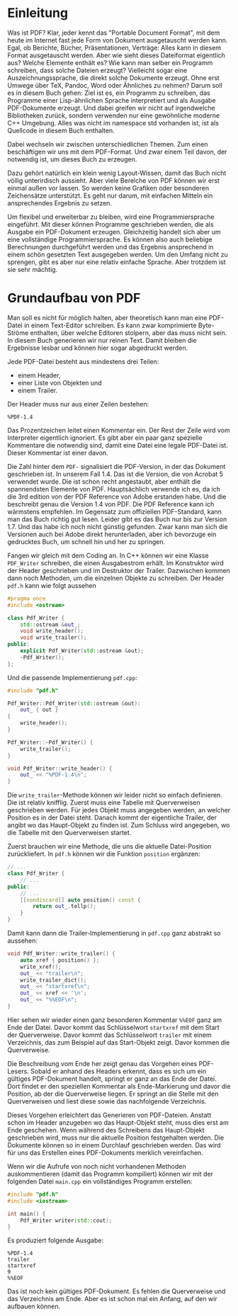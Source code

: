 # Einleitung

Was ist PDF?
Klar, jeder kennt das "Portable Document Format",
mit dem heute im Internet fast jede Form von Dokument
ausgetauscht werden kann.
Egal, ob Berichte, Bücher, Präsentationen, Verträge:
Alles kann in diesem Format ausgetauscht werden.
Aber wie sieht dieses Dateiformat eigentlich aus?
Welche Elemente enthält es?
Wie kann man selber ein Programm schreiben,
dass solche Dateien erzeugt?
Vielleicht sogar eine Auszeichnungssprache,
die direkt solche Dokumente erzeugt.
Ohne erst Umwege über TeX, Pandoc, Word oder Ähnliches zu nehmen?
Darum soll es in diesem Buch gehen:
Ziel ist es, ein Programm zu schreiben,
das Programme einer Lisp-ähnlichen Sprache interpretiert
und als Ausgabe PDF-Dokumente erzeugt.
Und dabei greifen wir nicht auf irgendwelche Bibliotheken zurück,
sondern verwenden nur eine gewöhnliche moderne C++ Umgebung.
Alles was nicht im namespace std vorhanden ist,
ist als Quellcode in diesem Buch enthalten.

Dabei wechseln wir zwischen unterschiedlichen Themen.
Zum einen beschäftigen wir uns mit dem PDF-Format.
Und zwar einem Teil davon, der notwendig ist,
um dieses Buch zu erzeugen.

Dazu gehört natürlich ein klein wenig Layout-Wissen,
damit das Buch nicht völlig unterirdisch aussieht.
Aber viele Bereiche von PDF können wir erst einmal außen vor lassen.
So werden keine Grafiken oder besonderen Zeichensätze unterstützt.
Es geht nur darum,
mit einfachen Mitteln ein ansprechendes Ergebnis zu setzen.

Um flexibel und erweiterbar zu bleiben,
wird eine Programmiersprache eingeführt.
Mit dieser können Programme geschrieben werden,
die als Ausgabe ein PDF-Dokument erzeugen.
Gleichzeitig handelt sich aber um eine vollständige Programmiersprache.
Es können also auch beliebige Berechnungen durchgeführt werden
und das Ergebnis ansprechend in einem schön gesetzten Text ausgegeben werden.
Um den Umfang nicht zu sprengen,
gibt es aber nur eine relativ einfache Sprache.
Aber trotzdem ist sie sehr mächtig.

# Grundaufbau von PDF

Man soll es nicht für möglich halten,
aber theoretisch kann man eine PDF-Datei in einem Text-Editor schreiben.
Es kann zwar komprimierte Byte-Ströme enthalten,
über welche Editoren stolpern,
aber das muss nicht sein.
In diesem Buch generieren wir nur reinen Text.
Damit bleiben die Ergebnisse lesbar und können hier sogar abgedruckt werden.

Jede PDF-Datei besteht aus mindestens drei Teilen:

* einem Header,
* einer Liste von Objekten und
* einem Trailer.

Der Header muss nur aus einer Zeilen bestehen:

```
%PDF-1.4
```

Das Prozentzeichen leitet einen Kommentar ein.
Der Rest der Zeile wird vom Interpreter eigentlich ignoriert.
Es gibt aber ein paar ganz spezielle Kommentare die notwendig sind,
damit eine Datei eine legale PDF-Datei ist.
Dieser Kommentar ist einer davon.

Die Zahl hinter dem `PDF-` signalisiert die PDF-Version,
in der das Dokument geschrieben ist.
In unserem Fall 1.4.
Das ist die Version, die von Acrobat 5 verwendet wurde.
Die ist schon recht angestaubt,
aber enthält die spannendsten Elemente von PDF.
Hauptsächlich verwende ich es,
da ich die 3rd edition von der PDF Reference von Adobe erstanden habe.
Und die beschreibt genau die Version 1.4 von PDF.
Die PDF Reference kann ich wärmstens empfehlen.
Im Gegensatz zum offiziellen PDF-Standard,
kann man das Buch richtig gut lesen.
Leider gibt es das Buch nur bis zur Version 1.7.
Und das habe ich noch nicht günstig gefunden.
Zwar kann man sich die Versionen auch bei Adobe direkt herunterladen,
aber ich bevorzuge ein gedrucktes Buch,
um schnell hin und her zu springen.

Fangen wir gleich mit dem Coding an.
In C++ können wir eine Klasse `PDF_Writer` schreiben,
die einen Ausgabestrom erhält.
Im Konstruktor wird der Header geschrieben
und im Destruktor der Trailer.
Dazwischen kommen dann noch Methoden,
um die einzelnen Objekte zu schreiben.
Der Header `pdf.h` kann wie folgt aussehen

```c++
#pragma once
#include <ostream>

class Pdf_Writer {
	std::ostream &out_;
	void write_header();
	void write_trailer();
public:
	explicit Pdf_Writer(std::ostream &out);
	~Pdf_Writer();
};
```

Und die passende Implementierung `pdf.cpp`:

```c++
#include "pdf.h"

Pdf_Writer::Pdf_Writer(std::ostream &out):
	out_ { out }
{
	write_header();
}

Pdf_Writer::~Pdf_Writer() {
	write_trailer();
}

void Pdf_Writer::write_header() {
	out_ << "%PDF-1.4\n";
}
```

Die `write_trailer`-Methode können wir leider nicht so einfach definieren.
Die ist relativ knifflig.
Zuerst muss eine Tabelle mit Querverweisen geschrieben werden.
Für jedes Objekt muss angegeben werden,
an welcher Position es in der Datei steht.
Danach kommt der eigentliche Trailer,
der angibt wo das Haupt-Objekt zu finden ist.
Zum Schluss wird angegeben, wo die Tabelle mit den Querverweisen startet.

Zuerst brauchen wir eine Methode, die uns die aktuelle Datei-Position
zurückliefert.
In `pdf.h` können wir die Funktion `position` ergänzen:

```c++
// ...
class Pdf_Writer {
	// ...
public:
	// ...
	[[nondiscard]] auto position() const {
		return out_.tellp();
	}
}
```

Damit kann dann die Trailer-Implementierung in `pdf.cpp` ganz abstrakt so
aussehen:

```c++
void Pdf_Writer::write_trailer() {
	auto xref { position() };
	write_xref();
	out_ << "trailer\n";
	write_trailer_dict();
	out_ << "startxref\n";
	out_ << xref << '\n';
	out_ << "%%EOF\n";
}
```

Hier sehen wir wieder einen ganz besonderen Kommentar `%%EOF` ganz am Ende
der Datei.
Davor kommt das Schlüsselwort `startxref` mit dem Start der Querverweise.
Davor kommt das Schlüsselwort `trailer` mit einem Verzeichnis, das zum
Beispiel auf das Start-Objekt zeigt.
Davor kommen die Querverweise.

Die Beschreibung vom Ende her zeigt genau das Vorgehen eines PDF-Lesers.
Sobald er anhand des Headers erkennt,
dass es sich um ein gültiges PDF-Dokument handelt,
springt er ganz an das Ende der Datei.
Dort findet er den speziellen Kommentar als Ende-Markierung 
und davor die Position, ab der die Querverweise liegen.
Er springt an die Stelle mit den Querverweisen und liest diese
sowie das nachfolgende Verzeichnis.

Dieses Vorgehen erleichtert das Generieren von PDF-Dateien.
Anstatt schon im Header anzugeben wo das Haupt-Objekt steht,
muss dies erst am Ende geschehen.
Wenn während des Schreibens das Haupt-Objekt geschrieben wird,
muss nur die aktuelle Position festgehalten werden.
Die Dokumente können so in einem Durchlauf geschrieben werden.
Das wird für uns das Erstellen eines PDF-Dokuments merklich vereinfachen.

Wenn wir die Aufrufe von noch nicht vorhandenen Methoden auskommentieren
(damit das Programm kompiliert) können wir mit der folgenden Datei `main.cpp`
ein vollständiges Programm erstellen:

```c++
#include "pdf.h"
#include <iostream>

int main() {
	Pdf_Writer writer(std::cout);
}
```

Es produziert folgende Ausgabe:

```
%PDF-1.4
trailer
startxref
9
%%EOF
```

Das ist noch kein gültiges PDF-Dokument.
Es fehlen die Querverweise und das Verzeichnis am Ende.
Aber es ist schon mal ein Anfang,
auf den wir aufbauen können.
